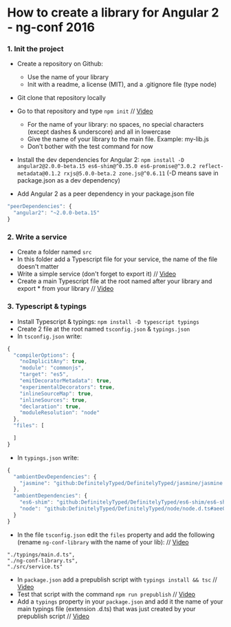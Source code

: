 # How to create a library for Angular 2 - ng-conf 2016

### 1. Init the project
- Create a repository on Github:
	- Use the name of your library
	- Init with a readme, a license (MIT), and a .gitignore file (type node)

- Git clone that repository locally
- Go to that repository and type `npm init` // [Video](https://youtu.be/LHKrJGW_QX0)
	- For the name of your library: no spaces, no special characters (except dashes & underscore) and all in lowercase
	- Give the name of your library to the main file. Example: my-lib.js
	- Don't bother with the test command for now

- Install the dev dependencies for Angular 2: `npm install -D angular2@2.0.0-beta.15 es6-shim@^0.35.0 es6-promise@^3.0.2 reflect-metadata@0.1.2 rxjs@5.0.0-beta.2 zone.js@^0.6.11` (-D means save in package.json as a dev dependency)
- Add Angular 2 as a peer dependency in your package.json file
```js
"peerDependencies": {
  "angular2": "~2.0.0-beta.15"
}
```

### 2. Write a service
- Create a folder named `src`
- In this folder add a Typescript file for your service, the name of the file doesn't matter
- Write a simple service (don't forget to export it) // [Video](https://youtu.be/3miw5X6pUDA)
- Create a main Typescript file at the root named after your library and export * from your library // [Video](https://youtu.be/H_kZ7vLowBw)

### 3. Typescript & typings
- Install Typescript & typings: `npm install -D typescript typings`
- Create 2 file at the root named `tsconfig.json` & `typings.json`
- In `tsconfig.json` write:
```js
{
  "compilerOptions": {
    "noImplicitAny": true,
    "module": "commonjs",
    "target": "es5",
    "emitDecoratorMetadata": true,
    "experimentalDecorators": true,
    "inlineSourceMap": true,
    "inlineSources": true,
    "declaration": true,
    "moduleResolution": "node"
  },
  "files": [

  ]
}
```
- In `typings.json` write:
```js
{
  "ambientDevDependencies": {
    "jasmine": "github:DefinitelyTyped/DefinitelyTyped/jasmine/jasmine.d.ts#dd638012d63e069f2c99d06ef4dcc9616a943ee4"
  },
  "ambientDependencies": {
    "es6-shim": "github:DefinitelyTyped/DefinitelyTyped/es6-shim/es6-shim.d.ts#6697d6f7dadbf5773cb40ecda35a76027e0783b2",
    "node": "github:DefinitelyTyped/DefinitelyTyped/node/node.d.ts#aee0039a2d6686ec78352125010ebb38a7a7d743"
  }
}
```
- In the file `tsconfig.json` edit the `files` property and add the following (rename `ng-conf-library` with the name of your lib): // [Video](https://youtu.be/dv7ml7LXuqM)
```
"./typings/main.d.ts",
"./ng-conf-library.ts",
"./src/service.ts"
```
- In `package.json` add a prepublish script with `typings install && tsc` // [Video](https://youtu.be/dv7ml7LXuqM)
- Test that script with the command `npm run prepublish` // [Video](https://youtu.be/dv7ml7LXuqM)
- Add a `typings` property in your `package.json` and add it the name of your main typings file (extension .d.ts) that was just created by your prepublish script // [Video](https://youtu.be/dv7ml7LXuqM)